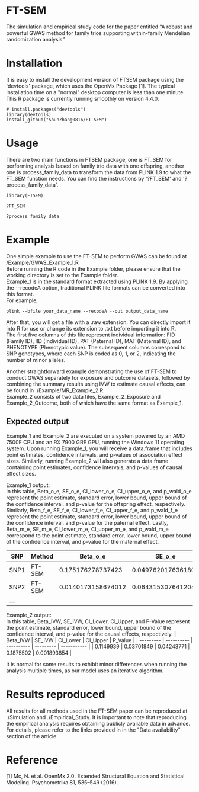 # FT-SEM
The simulation and empirical study code for the paper entitled “A robust and powerful GWAS method for family trios supporting within-family Mendelian randomization analysis”


# Installation
It is easy to install the development version of FTSEM package using the 'devtools' package, which uses the OpenMx Package [1]. The typical installation time on a "normal" desktop computer is less than one minute. This R package is currently running smoothly on version 4.4.0.
```
# install.packages("devtools")
library(devtools)
install_github("ShunZhang0816/FT-SEM")
```
# Usage
There are two main functions in FTSEM package, one is FT_SEM for performing analysis based on family trio data with one offspring, another one is process_family_data to transform the data from PLINK 1.9 to what the FT_SEM function needs. You can find the instructions by '?FT_SEM' and '?process_family_data'.
```
library(FTSEM)

?FT_SEM

?process_family_data
```

# Example
One simple example to use the FT-SEM to perform GWAS can be found at /Example/GWAS_Example_1.R  
Before running the R code in the Example folder, please ensure that the working directory is set to the Example folder.  
Example_1 is in the standard format extracted using PLINK 1.9. By applying the --recodeA option, traditional PLINK file formats can be converted into this format.  
For example,  
```
plink --bfile your_data_name --recodeA --out output_data_name
```
After that, you will get a file with a .raw extension. You can directly import it into R for use or change its extension to .txt before importing it into R.  
The first five columns of this file represent individual information: FID (Family ID), IID (Individual ID), PAT (Paternal ID), MAT (Maternal ID), and PHENOTYPE (Phenotypic value). The subsequent columns correspond to SNP genotypes, where each SNP is coded as 0, 1, or 2, indicating the number of minor alleles.  
  
Another straightforward example demonstrating the use of FT-SEM to conduct GWAS separately for exposure and outcome datasets, followed by combining the summary results using IVW to estimate causal effects, can be found in ./Example/MR_Example_2.R.  
Example_2 consists of two data files, Example_2_Exposure and Example_2_Outcome, both of which have the same format as Example_1.

## Expected output
Example_1 and Example_2 are executed on a system powered by an AMD 7500F CPU and an RX 7900 GRE GPU, running the Windows 11 operating system. Upon running Example_1, you will receive a data.frame that includes point estimates, confidence intervals, and p-values of association effect sizes. Similarly, running Example_2 will also generate a data.frame containing point estimates, confidence intervals, and p-values of causal effect sizes.

Example_1 output:  
In this table, Beta_o_e, SE_o_e, CI_lower_o_e, CI_upper_o_e, and p_wald_o_e represent the point estimate, standard error, lower bound, upper bound of the confidence interval, and p-value for the offspring effect, respectively. Similarly, Beta_f_e, SE_f_e, CI_lower_f_e, CI_upper_f_e, and p_wald_f_e represent the point estimate, standard error, lower bound, upper bound of the confidence interval, and p-value for the paternal effect. Lastly, Beta_m_e, SE_m_e, CI_lower_m_e, CI_upper_m_e, and p_wald_m_e correspond to the point estimate, standard error, lower bound, upper bound of the confidence interval, and p-value for the maternal effect.

| SNP  | Method | Beta_o_e           | SE_o_e             | p_wald_o_e           | CI_lower_o_e       | CI_upper_o_e      | Beta_f_e           | SE_f_e             | p_wald_f_e        | CI_lower_f_e        | CI_upper_f_e      | Beta_m_e            | SE_m_e             | p_wald_m_e        | CI_lower_m_e       | CI_upper_m_e      |
| ---- | ------ | ------------------ | ------------------ | -------------------- | ------------------ | ----------------- | ------------------ | ------------------ | ----------------- | ------------------- | ----------------- | ------------------- | ------------------ | ----------------- | ------------------ | ----------------- |
| SNP1 | FT-SEM | 0.175176278737423  | 0.0497620176361808 | 0.000431090037002146 | 0.0776427241705088 | 0.272709833304337 | 0.0247095927763713 | 0.0553931836387655 | 0.655542048660935 | -0.0838610471556091 | 0.133280232708352 | -0.0108437983896527 | 0.0570975397594303 | 0.849374103157615 | -0.122754976318136 | 0.101067379538831 |
| SNP2 | FT-SEM | 0.0140173158674012 | 0.0643153076412046 | 0.827470557822518    | -0.11204068710936  | 0.140075318844162 | 0.104000057566962  | 0.0713433547406661 | 0.144912238916003 | -0.0358329177247435 | 0.243833032858668 | 0.0735158730036606  | 0.0737678440443646 | 0.318966344324958 | -0.071069101323294 | 0.218100847330615 |
| .... |        |                    |                    |                      |                    |                   |                    |                    |                   |                     |                   |                     |                    |                   |                    |                   |

Example_2 output:  
In this table, Beta_IVW, SE_IVW, CI_Lower, CI_Upper, and P-Value represent the point estimate, standard error, lower bound, upper bound of the confidence interval, and p-value for the causal effects, respectively.
| Beta_IVW  | SE_IVW     | CI_Lower   | CI_Upper  | P_Value     |
| --------- | ---------- | ---------- | --------- | ----------- |
| 0.1149939 | 0.03701849 | 0.04243771 | 0.1875502 | 0.001893854 |

It is normal for some results to exhibit minor differences when running the analysis multiple times, as our model uses an iterative algorithm. 

# Results reproduced
All results for all methods used in the FT-SEM paper can be reproduced at ./Simulation and ./Empirical_Study. It is important to note that reproducing the empirical analysis requires obtaining publicly available data in advance. For details, please refer to the links provided in in the "Data availability" section of the article.

# Reference
[1] Mc, N. et al. OpenMx 2.0: Extended Structural Equation and Statistical Modeling. Psychometrika 81, 535–549 (2016).
